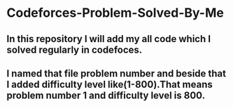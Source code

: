# Codeforces-Problem-Solved-By-Me
## In this repository I will add my all code which I solved regularly in codefoces.
## I named that file problem number and beside that I added difficulty level like(1-800).That means problem number 1 and difficulty level is 800.
